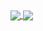 <!-- [![Top Langs](https://github-readme-stats.vercel.app/api/top-langs/?username=anuraghazra&langs_count=10&theme=aura&layout=compact)](https://github.com/anuraghazra/github-readme-stats)
  [![Anurag's GitHub stats](https://github-readme-stats.vercel.app/api?username=hashsaksham&include_all_commits=true&show_icons=true&count_private=true&theme=aura)](https://github.com/anuraghazra/github-readme-stats)
 -->

<a href="https://github.com/hashsaksham">
  <img align="center" src="https://github-readme-stats.vercel.app/api/top-langs/?username=hashsaksham&langs_count=10&theme=aura&layout=compact" />
</a>
<a href="https://github.com/hashsaksham">
  <img align="center" src="https://github-readme-stats.vercel.app/api?username=hashsaksham&include_all_commits=true&show_icons=true&count_private=true&theme=aura" />
</a>

